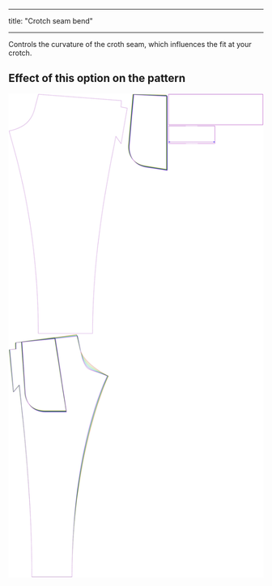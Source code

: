 ***

title: "Crotch seam bend"

***

Controls the curvature of the croth seam, which influences the fit at your crotch.

## Effect of this option on the pattern

![This image shows the effect of this option by superimposing several variants that have a different value for this option](paco_crotchseamcurvebend_sample.svg "Effect of this option on the pattern")
